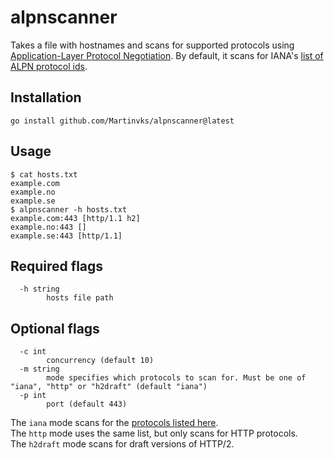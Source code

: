 # alpnscanner

Takes a file with hostnames and scans for supported protocols using [Application-Layer Protocol Negotiation](https://datatracker.ietf.org/doc/html/rfc7301).
By default, it scans for IANA's [list of ALPN protocol ids](https://www.iana.org/assignments/tls-extensiontype-values/alpn-protocol-ids.csv).

## Installation
```
go install github.com/Martinvks/alpnscanner@latest
```

## Usage
```
$ cat hosts.txt
example.com
example.no
example.se
$ alpnscanner -h hosts.txt
example.com:443 [http/1.1 h2]
example.no:443 []
example.se:443 [http/1.1]
```

## Required flags
```
  -h string
    	hosts file path
```

## Optional flags
```
  -c int
    	concurrency (default 10)
  -m string
    	mode specifies which protocols to scan for. Must be one of "iana", "http" or "h2draft" (default "iana")
  -p int
    	port (default 443)
```

The `iana` mode scans for the [protocols listed here](https://www.iana.org/assignments/tls-extensiontype-values/alpn-protocol-ids.csv).  
The `http` mode uses the same list, but only scans for HTTP protocols.  
The `h2draft` mode scans for draft versions of HTTP/2.
